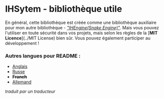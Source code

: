 # IHSytem - bibliothèque utile
En général, cette bibliothèque est créée comme une bibliothèque auxiliaire pour mon autre bibliothèque -
[*"IHEngine(Snake Engine)"*](https://github.com/IHateGameDev/SnakeEnine). Mais vous pouvez l'utiliser en toute sécurité dans vos projets, mais selon les règles de la [**MIT Licence**](../MIT License) bien sûr. Vous pouvez également participer au développement !
### Autres langues pour README :
- [Anglais](../README.md)
- [Russe](RMRussian.md)
- ~~**Franch**~~
- [Allemand](RMGerman.md)

*traduit par un traducteur*
